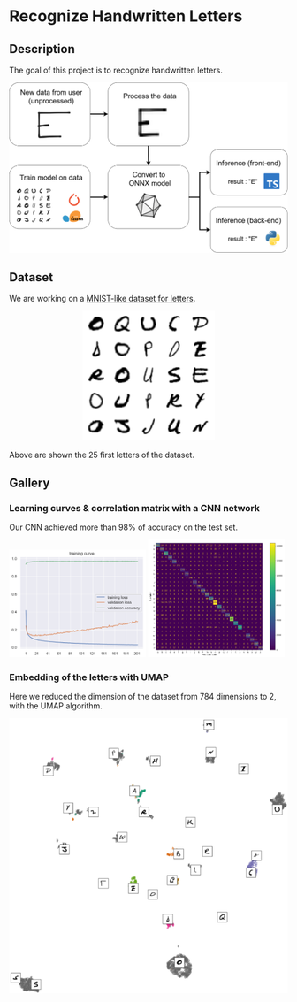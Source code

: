 # Recognize Handwritten Letters

## Description

The goal of this project is to recognize handwritten letters.

![pipeline diagram](assets/img/pipeline-diagram.svg)

## Dataset

We are working on a [MNIST-like dataset for letters](https://www.kaggle.com/datasets/ashishguptajiit/handwritten-az/data).

<p align="middle">
  <img src="assets/img/dataset-first-letters.png" />
</p>

Above are shown the 25 first letters of the dataset.

## Gallery

### Learning curves & correlation matrix with a CNN network

Our CNN achieved more than 98% of accuracy on the test set.

<p>
  <img src="assets/img/cnn-training-curve.png" width="49%" />
  <img src="assets/img/cnn-confusion-matrix.png" width="49%" /> 
</p>

### Embedding of the letters with UMAP

Here we reduced the dimension of the dataset from 784 dimensions to 2, with the UMAP algorithm.

![UMAP embedding of the letters](assets/img/umap-embedding-plot.png)
